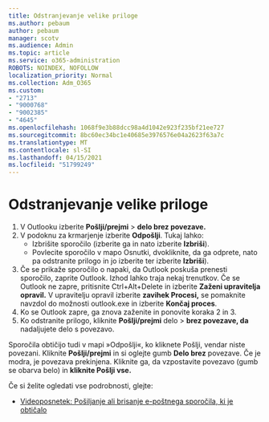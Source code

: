 ```yaml
---
title: Odstranjevanje velike priloge
ms.author: pebaum
author: pebaum
manager: scotv
ms.audience: Admin
ms.topic: article
ms.service: o365-administration
ROBOTS: NOINDEX, NOFOLLOW
localization_priority: Normal
ms.collection: Adm_O365
ms.custom:
- "2713"
- "9000768"
- "9002385"
- "4645"
ms.openlocfilehash: 1068f9e3b88dcc98a4d1042e923f235bf21ee727
ms.sourcegitcommit: 8bc60ec34bc1e40685e3976576e04a2623f63a7c
ms.translationtype: MT
ms.contentlocale: sl-SI
ms.lasthandoff: 04/15/2021
ms.locfileid: "51799249"
---
```

# <a name="remove-the-large-attachment"></a>Odstranjevanje velike priloge

1. V Outlooku izberite **Pošlji/prejmi**  >  **delo brez povezave.** 
2. V podoknu za krmarjenje izberite **Odpošlji**. Tukaj lahko: 
    - Izbrišite sporočilo (izberite ga in nato izberite **Izbriši**).
    - Povlecite sporočilo v mapo Osnutki, dvokliknite, da ga odprete, nato pa odstranite prilogo in jo izberite ter izberite **Izbriši**).
3. Če se prikaže sporočilo o napaki, da Outlook poskuša prenesti sporočilo, zaprite Outlook. Izhod lahko traja nekaj trenutkov. Če se Outlook ne zapre, pritisnite Ctrl+Alt+Delete in izberite **Zaženi upravitelja opravil.** V upravitelju opravil izberite **zavihek Procesi,** se pomaknite navzdol do možnosti outlook.exe in izberite **Končaj proces**.
4. Ko se Outlook zapre, ga znova zaženite in ponovite koraka 2 in 3. 
5. Ko odstranite prilogo, kliknite **Pošlji/prejmi** delo  >  **brez povezave, da** nadaljujete delo s povezavo. 

Sporočila obtičijo tudi v mapi »Odpošlji«, ko kliknete Pošlji, vendar niste povezani. Kliknite **Pošlji/prejmi** in si oglejte gumb **Delo brez** povezave. Če je modra, je povezava prekinjena. Kliknite ga, da vzpostavite povezavo (gumb se obarva belo) in **kliknite Pošlji vse.**
 
 Če si želite ogledati vse podrobnosti, glejte:
- [Videoposnetek: Pošiljanje ali brisanje e-poštnega sporočila, ki je obtičalo](https://support.office.com/article/Video-Send-or-delete-an-email-stuck-in-your-outbox-26d5d34a-4e5f-444a-a9e8-44db04a94dec) 